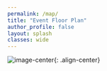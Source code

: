 ```yaml
---
permalink: /map/
title: "Event Floor Plan"
author_profile: false
layout: splash
classes: wide
---
```


![image-center](/assets/images/UNFmap2.png){: .align-center}
